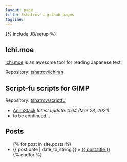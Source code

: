 ```yaml
---
layout: page
title: tshatrov's github pages
tagline:
---
```

{% include JB/setup %}

## Ichi.moe

[ichi.moe](http://ichi.moe) is an awesome tool for reading Japanese text.

Repository: [tshatrov/ichiran](https://github.com/tshatrov/ichiran)

## Script-fu scripts for GIMP

Repository: [tshatrov/scriptfu](https://github.com/tshatrov/scriptfu)

* [AnimStack](/animstack.html) *latest update: 0.64 (Mar 28, 2021)*
* to be continued...

## Posts

<ul class="posts">
  {% for post in site.posts %}
    <li><span>{{ post.date | date_to_string }}</span> &raquo; <a href="{{ BASE_PATH }}{{ post.url }}">{{ post.title }}</a></li>
  {% endfor %}
</ul>
